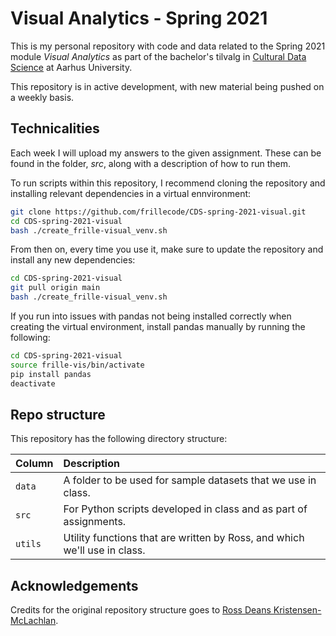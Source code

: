 # Visual Analytics - Spring 2021
This is my personal repository with code and data related to the Spring 2021 module _Visual Analytics_ as part of the bachelor's tilvalg in [Cultural Data Science](https://bachelor.au.dk/en/supplementary-subject/culturaldatascience/) at Aarhus University.

This repository is in active development, with new material being pushed on a weekly basis. 

## Technicalities
Each week I will upload my answers to the given assignment. These can be found in the folder, _src_, along with a description of how to run them. 

To run scripts within this repository, I recommend cloning the repository and installing relevant dependencies in a virtual ennvironment:

```bash
git clone https://github.com/frillecode/CDS-spring-2021-visual.git
cd CDS-spring-2021-visual
bash ./create_frille-visual_venv.sh
```
From then on, every time you use it, make sure to update the repository and install any new dependencies:
```bash
cd CDS-spring-2021-visual
git pull origin main
bash ./create_frille-visual_venv.sh
```
If you run into issues with pandas not being installed correctly when creating the virtual environment, install pandas manually by running the following:
```bash
cd CDS-spring-2021-visual
source frille-vis/bin/activate
pip install pandas
deactivate
```


## Repo structure

This repository has the following directory structure:

| Column | Description|
|--------|:-----------|
```data```| A folder to be used for sample datasets that we use in class.
```src``` | For Python scripts developed in class and as part of assignments.
```utils``` | Utility functions that are written by Ross, and which we'll use in class.

## Acknowledgements
Credits for the original repository structure goes to [Ross Deans Kristensen-McLachlan](https://pure.au.dk/portal/en/persons/ross-deans-kristensenmclachlan(29ad140e-0785-4e07-bdc1-8af12f15856c).html).
